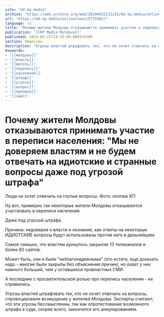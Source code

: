 ```yaml
---
site: "md.kp.media"
archive: "https://web.archive.org/web/20240422131135/md.kp.media/online/news/5775582/"
url: "https://md.kp.media/online/news/5775582/"
language: ru
title: "Почему жители Молдовы отказываются принимать участие в переписи населения: \"Мы не доверяем властям и не будем отвечать на идиотские и странные вопросы даже под угрозой штрафа\""
publication: '[[KP Media Moldova]]'
published: 2024-04-21T14:59:00.000Z+0300
section: Общество
description: "Угрозы властей штрафовать тех, кто не хочет отвечать на вопросы, спровоцировали возмущение у жителей Молдовы [видео]"
keywords:
- '[[молдова]]'
- '[[власть]]'
- '[[житель]]'
- '[[перепись]]'
- '[[население]]'
- '[[штраф]]'
- '[[угроза]]'
- '[[вопрос]]'
- '[[причина]]'
- '[[сми]]'
---
```


# Почему жители Молдовы отказываются принимать участие в переписи населения: "Мы не доверяем властям и не будем отвечать на идиотские и странные вопросы даже под угрозой штрафа"

Люди не хотят отвечать на глупые вопросы. Фото: коллаж КП

Ну вот, примерно так некоторые жители Молдовы отказываются участвовать в переписи населения.

Даже под угрозой штрафа.

Причина: недоверие к власти и незнание, как ответы на некоторые ИДИОТСКИЕ вопросы будут использованы против него в дальнейшем.

Самое смешно, что властям аукнулось закрытие 13 телеканалов и более 60 сайтов.

Может быть, они и были "неблагонадежными" (это кстати, еще доказать надо - многие были закрыты без объяснения причин), но охват у них намного больший, чем у оставшихся провластных СМИ.

А последние с просветительской ролью про перепись населения - не справились.

Угрозы властей штрафовать тех, кто не хочет отвечать на вопросы, спровоцировали возмущение у жителей Молдовы. Эксперты считают, что эти угрозы бессмысленны, так как опротестование возможного штрафа в суде, скорее всего, закончится его аннулированием.